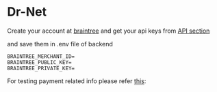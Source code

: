 # Dr-Net

Create your account at [braintree](https://sandbox.braintreegateway.com/login) and get your api keys from [API section](https://sandbox.braintreegateway.com/merchants/82mh3grtnb22rfpz/users/dyk5dscspsbd9tby/api_keys)

and save them in .env file of backend
```
BRAINTREE_MERCHANT_ID=
BRAINTREE_PUBLIC_KEY=
BRAINTREE_PRIVATE_KEY=
```

For testing payment related info please refer [this](https://developer.paypal.com/braintree/docs/reference/general/testing#test-value-4500600000000061): 
